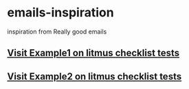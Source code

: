 # emails-inspiration
inspiration from Really good emails

## <a href="https://litmus.com/pub/f2d824a">Visit Example1 on litmus checklist tests</a>

## <a href="https://litmus.com/pub/15679d1">Visit Example2 on litmus checklist tests</a>
